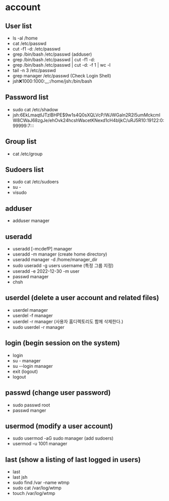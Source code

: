 
# account

## User list

- ls -al /home
- cat /etc/passwd
- cut -f1 -d: /etc/passwd
- grep /bin/bash /etc/passwd (adduser)
- grep /bin/bash /etc/passwd | cut -f1 -d:
- grep /bin/bash /etc/passwd | cut -d: -f 1 | wc -l
- tail -n 3 /etc/passwd
- grep manager /etc/passwd (Check Login Shell)
- jsh:x:1000:1000:,,,:/home/jsh:/bin/bash

## Password list

- sudo cat /etc/shadow
- jsh:$6$EkLmaqtlJTzlBHPE$9w1s4Q0sXQLVcP/WJWGaln2R2l5umMckcmIW8CWaJ68zgJe/ehOvk24hcshWacetKNexd1cH4bljkC/uRJ5R10:19122:0:99999:7:::

## Group list

- cat /etc/group

## Sudoers list

- sudo cat /etc/sudoers
- su -
- visudo

## adduser

- adduser manager

## useradd

- useradd [-mcdefP] manager
- useradd -m manager (create home directory)
- useradd manager -d /home/manager_dir
- sudo useradd -g users username (특정 그룹 지정)
- useradd -e 2022-12-30 -m user
- passwd manager
- chsh 

## userdel (delete a user account and related files)

- userdel manager
- userdel -f manager
- userdel -r manager (사용자 홈디렉토리도 함께 삭제한다.)
- sudo userdel -r manager

## login (begin session on the system)

- login
- su - manager
- su --login manager
- exit (logout)
- logout

## passwd  (change user password)

- sudo passwd root
- passwd manger

## usermod (modify a user account)

- sudo usermod -aG sudo manager (add sudoers)
- usermod -u 1001 manager

## last (show a listing of last logged in users)

- last
- last jsh
- sudo find /var -name wtmp
- sudo cat /var/log/wtmp
- touch /var/log/wtmp